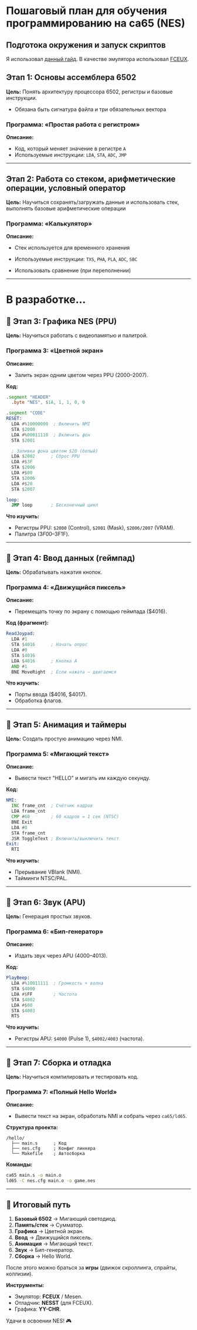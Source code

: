 # Пошаговый план для обучения программированию на **ca65** (NES)  

## Подготока окружения и запуск скриптов

Я использовал [данный гайд](https://www.emu-land.net/forum/index.php?topic=88133.0). В качестве эмулятора использовал [FCEUX](https://fceux.com/web/home.html).

## **Этап 1: Основы ассемблера 6502**
**Цель:** Понять архитектуру процессора 6502, регистры и базовые инструкции.  
- Обязана быть сигнатура файла и три обязательных вектора

### **Программа: «Простая работа с регистром»**
**Описание:**  
- Код, который меняет значение в регистре `A`   
- Используемые инструкции: `LDA`, `STA`, `ADC`, `JMP`  

---

## **Этап 2: Работа со стеком, арифметические операции, условный оператор**
**Цель:** Научиться сохранять/загружать данные и использовать стек, выполнять базовые арифметические операции

### **Программа: «Калькулятор»**
**Описание:**   
- Стек используется для временного хранения  
- Используемые инструкции: `TXS`, `PHA`, `PLA`, `ADC`, `SBC`   

- Использовать сравнение (при переполнении)

---






# В разработке...
## **🔹 Этап 3: Графика NES (PPU)**
**Цель:** Научиться работать с видеопамятью и палитрой.  

### **Программа 3: «Цветной экран»**
**Описание:**  
- Залить экран одним цветом через PPU ($2000–$2007).  

**Код:**  
```asm
.segment "HEADER"
  .byte "NES", $1A, 1, 1, 0, 0

.segment "CODE"
RESET:
  LDA #%10000000  ; Включить NMI
  STA $2000
  LDA #%00011110  ; Включить фон
  STA $2001

  ; Заливка фона цветом $20 (белый)
  LDA $2002      ; Сброс PPU
  LDA #$3F
  STA $2006
  LDA #$00
  STA $2006
  LDA #$20
  STA $2007

loop:
  JMP loop       ; Бесконечный цикл
```

**Что изучить:**  
- Регистры PPU: `$2000` (Control), `$2001` (Mask), `$2006/2007` (VRAM).  
- Палитра ($3F00–$3F1F).  

---

## **🔹 Этап 4: Ввод данных (геймпад)**
**Цель:** Обрабатывать нажатия кнопок.  

### **Программа 4: «Движущийся пиксель»**
**Описание:**  
- Перемещать точку по экрану с помощью геймпада ($4016).  

**Код (фрагмент):**  
```asm
ReadJoypad:
  LDA #1
  STA $4016      ; Начать опрос
  LDA #0
  STA $4016
  LDA $4016      ; Кнопка A
  AND #1
  BNE MoveRight  ; Если нажата — двигаемся
```

**Что изучить:**  
- Порты ввода ($4016, $4017).  
- Обработка флагов.  

---

## **🔹 Этап 5: Анимация и таймеры**
**Цель:** Создать простую анимацию через NMI.  

### **Программа 5: «Мигающий текст»**
**Описание:**  
- Вывести текст "HELLO" и мигать им каждую секунду.  

**Код:**  
```asm
NMI:
  INC frame_cnt  ; Счётчик кадров
  LDA frame_cnt
  CMP #60        ; 60 кадров = 1 сек (NTSC)
  BNE Exit
  LDA #0
  STA frame_cnt
  JSR ToggleText ; Включить/выключить текст
Exit:
  RTI
```

**Что изучить:**  
- Прерывание VBlank (NMI).  
- Тайминги NTSC/PAL.  

---

## **🔹 Этап 6: Звук (APU)**
**Цель:** Генерация простых звуков.  

### **Программа 6: «Бип-генератор»**
**Описание:**  
- Издать звук через APU ($4000–$4013).  

**Код:**  
```asm
PlayBeep:
  LDA #%10011111  ; Громкость + волна
  STA $4000
  LDA #$FF        ; Частота
  STA $4002
  LDA #$00
  STA $4003
  RTS
```

**Что изучить:**  
- Регистры APU: `$4000` (Pulse 1), `$4002/4003` (частота).  

---

## **🔹 Этап 7: Сборка и отладка**
**Цель:** Научиться компилировать и тестировать код.  

### **Программа 7: «Полный Hello World»**
**Описание:**  
- Вывести текст на экран, обработать NMI и собрать через `ca65/ld65`.  

**Структура проекта:**  
```
/hello/
  ├── main.s      ; Код
  ├── nes.cfg     ; Конфиг линкера
  └── Makefile    ; Автосборка
```

**Команды:**  
```sh
ca65 main.s -o main.o
ld65 -C nes.cfg main.o -o game.nes
```

---

## **🔹 Итоговый путь**
1. **Базовый 6502** → Мигающий светодиод.  
2. **Память/стек** → Сумматор.  
3. **Графика** → Цветной экран.  
4. **Ввод** → Движущийся пиксель.  
5. **Анимация** → Мигающий текст.  
6. **Звук** → Бип-генератор.  
7. **Сборка** → Hello World.  

После этого можно браться за **игры** (движок скроллинга, спрайты, коллизии).  

**Инструменты:**  
- Эмулятор: **FCEUX** / Mesen.  
- Отладчик: **NESST** (для FCEUX).  
- Графика: **YY-CHR**.  

Удачи в освоении NES! 🎮